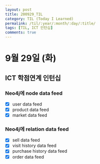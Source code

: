 ```yaml
---
layout: post
title: 200929_TIL
category: TIL (Today I Learned)
permalink: /til/:year/:month/:day/:title/
tags: [TIL, ICT 인턴십]
comments: true
---
```

# 9월 29일 (화)

## ICT 학점연계 인턴십
### Neo4j에 node data feed
- [X] user data feed
- [X] product data feed
- [X] market data feed
### Neo4j에 relation data feed
- [X] sell data feed
- [X] visit history data feed
- [X] purchase history data feed
- [X] order data feed
